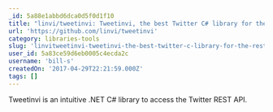 ```yaml
---
_id: 5a88e1abbd6dca0d5f0d1f10
title: "linvi/tweetinvi: Tweetinvi, the best Twitter C# library for the REST and Stream API. It supports .NET, .NETCore, UAP and Portable Class Libraries (Xamarin)..."
url: 'https://github.com/linvi/tweetinvi'
category: libraries-tools
slug: 'linvitweetinvi-tweetinvi-the-best-twitter-c-library-for-the-rest-and-stream-api-it-supports-net-net'
user_id: 5a83ce59d6eb0005c4ecda2c
username: 'bill-s'
createdOn: '2017-04-29T22:21:59.000Z'
tags: []
---
```


Tweetinvi is an intuitive .NET C# library to access the Twitter REST API. 
